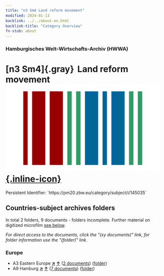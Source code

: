 ```yaml
---
title: "n3 Sm4 Land reform movement"
modified: 2024-01-13
backlink: ../../about.en.html
backlink-title: "Category Overview"
fn-stub: about
---
```


### Hamburgisches Welt-Wirtschafts-Archiv (HWWA)

# [n3 Sm4]{.gray}&#8201; Land reform movement &#160; [![Wikidata](/images/Wikidata-logo.svg "Wikidata"){.inline-icon}](http://www.wikidata.org/entity/Q889627)

<div class="hint">Persistent Identifier: `https://pm20.zbw.eu/category/subject/i/145035`</div>







## Countries-subject archives folders







In total 2 folders, 9 documents - folders incomplete. Further material on digitized microfilm [see below](#filmsections).

_For direct access to the documents, click the "(xy documents)" link, for folder information use the "(folder)" link._



### Europe

- A3 Eastern Europe [**&nearr;**](../../../geo/i/140896/about.en.html "Eastern Europe (all folders)") [**&uarr;**](../../../geo/about.en.html#A3 "Country category system") (<a href="https://pm20.zbw.eu/iiifview/folder/sh/140896,145035" title="about: Eastern Europe : Land reform movement" target="_blank">2 documents</a>) ([folder](../../../../folder/sh/1408xx/140896/1450xx/145035/about.en.html))
- A9 Hamburg [**&nearr;**](../../../geo/i/140905/about.en.html "Hamburg (all folders)") [**&uarr;**](../../../geo/about.en.html#A9 "Country category system") (<a href="https://pm20.zbw.eu/iiifview/folder/sh/140905,145035" title="about: Hamburg : Land reform movement" target="_blank">7 documents</a>) ([folder](../../../../folder/sh/1409xx/140905/1450xx/145035/about.en.html))



<a id="filmsections" />













